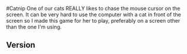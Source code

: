 #Catnip
One of our cats REALLY likes to chase the mouse cursor on the screen. It can be very hard to use the computer with a
cat in front of the screen so I made this game for her to play, preferably on a screen other than the one I'm using.

## Version